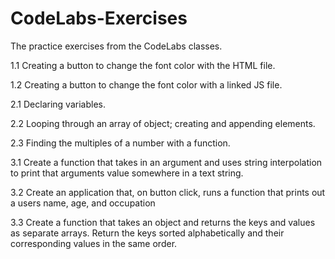 # CodeLabs-Exercises
The practice exercises from the CodeLabs classes.

1.1 Creating a button to change the font color with the HTML file.

1.2 Creating a button to change the font color with a linked JS file.

2.1 Declaring variables.

2.2 Looping through an array of object; creating and appending elements. 

2.3 Finding the multiples of a number with a function. 

3.1 Create a function that takes in an argument and uses string interpolation to print that arguments value somewhere in a text string.

3.2 Create an application that, on button click, runs a function that prints out a users name, age, and occupation

3.3 Create a function that takes an object and returns the keys and values as separate arrays. Return the keys sorted alphabetically and their corresponding values in the same order.
